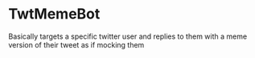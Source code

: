 # TwtMemeBot
Basically targets a specific twitter user and replies to them with a meme version of their tweet as if mocking them

